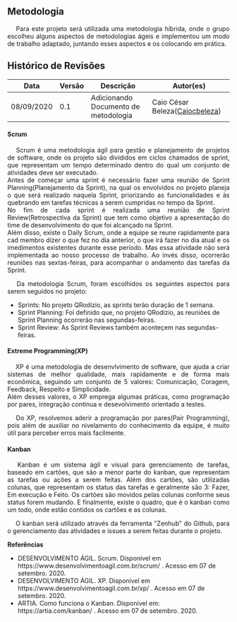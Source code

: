 ## Metodologia

<p align="justify">&emsp; Para este projeto será utilizada uma metodologia híbrida, onde o grupo escolheu alguns aspectos de metodologias ágeis e implementou um modo de trabalho adaptado, juntando esses aspectos e os colocando em prática.</p>

## Histórico de Revisões

<table>
  <thead>
    <tr>
      <th>Data</th>
      <th>Versão</th>
      <th>Descrição</th>
      <th>Autor(es)</th>
    </tr>
  </thead>

  <tbody>
    <tr>
      <td>08/09/2020</td>
      <td>0.1</td>
      <td>Adicionando Documento de metodologia</td>
      <td>
        Caio César Beleza(<a target="blank" href="https://github.com/Caiocbeleza">Caiocbeleza</a>)
      </td>
    </tr>

  </tbody>
</table>

#### Scrum
<p align="justify">&emsp;
Scrum é uma metodologia ágil para gestão e planejamento de projetos de software, onde os projeto são divididos em ciclos chamados de sprint, que representam um tempo determinado dentro do qual um conjunto de atividades deve ser executado.<br>
Antes de começar uma sprint é necessário fazer uma reunião de Sprint Planning(Planejamento da Sprint), na qual os envolvidos no projeto planeja o que será realizado naquela Sprint, priorizando as funcionalidades e às quebrando em tarefas técnicas a serem cumpridas no tempo da Sprint.<br>
No fim de cada sprint é realizada uma reunião de Sprint Review(Retrospectiva da Sprint) que tem como objetivo a apresentação do time de desenvolvimento do que foi alcançado na Sprint.<br>
Além disso, existe o Daily Scrum, onde a equipe se reune rapidamente para cad membro dizer o que fez no dia anterior, o que irá fazer no dia atual e os imedimentos existentes durante esse período. Mas essa atividade não será implementada ao nosso processo de trabalho. Ao invés disso, ocorrerão reuniões nas sextas-feiras, para acompanhar o andamento das tarefas da Sprint.
</p>
<p align="justify">&emsp;
Da metodologia Scrum, foram escolhidos os seguintes aspectos para serem seguidos no projeto:
<ul>
<li>Sprints: No projeto QRodízio, as sprints terão duração de 1 semana.</li>

<li>Sprint Planning: Foi definido que, no projeto QRodízio, as reuniões de Sprint Planning ocorrerão nas segundas-feiras.</li>

<li>Sprint Review: As Sprint Reviews também aconteçem nas segundas-feiras.</li>
</ul>
</p>

#### Extreme Programming(XP)
<p align="justify">&emsp;
XP é uma metodologia de desenvlvimento de software, que ajuda a criar sistemas de melhor qualidade, mais rapidamente e de forma mais econômica, seguindo um conjunto de  5 valores: Comunicação, Coragem, Feedback, Respeito e Simplicidade.<br>
Além desses valores, o XP emprega algumas práticas, como programação por pares, integração contínua e desevolvimento orientado a testes.
</p>

<p align="justify">&emsp;
Do XP, resolvemos aderir a programação por pares(Pair Programming), pois além de auxiliar no nivelamento do conhecimento da equipe, é muito útil para perceber erros mais facilmente.
</p>

#### Kanban
<p align="justify">&emsp;
Kanban é um sistema ágil e visual para gerenciamento de tarefas, baseado em cartões, que são a menor parte do kanban, que representam as tarefas ou ações a serem feitas. Além dos cartões, são utilizadas colunas, que representam os status das tarefas e geralmente são 3: Fazer, Em execução e Feito. Os cartões são movidos pelas colunas conforme seus status forem mudando. E finalmente, existe o quadro, que é o kanban como um todo, onde estão contidos os cartões e as colunas.
</p>

<p align="justify">&emsp;
O kanban será utilizado através da ferramenta "Zenhub" do Github, para o gerenciamento das atividades e issues a serem feitas durante o projeto.
</p>

**Referências**
<ul>
<li>DESENVOLVIMENTO ÁGIL. Scrum. Disponível em https://www.desenvolvimentoagil.com.br/scrum/ . Acesso em 07 de setembro. 2020.</li>

<li>DESENVOLVIMENTO ÁGIL. XP. Disponível em https://www.desenvolvimentoagil.com.br/xp/ . Acesso em 07 de setembro. 2020.</li>

<li> ARTIA. Como funciona o Kanban. Disponível em: https://artia.com/kanban/ . Acesso em 07 de setembro. 2020.</li>
</ul>
